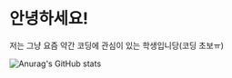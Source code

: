 # 안녕하세요!

저는 그냥 요즘 약간 코딩에 관심이 있는 학생입니당(코딩 초보ㅠ)

![Anurag's GitHub stats](https://github-readme-stats.vercel.app/api?username=Peuti1&show_icons=true&theme=radical)
